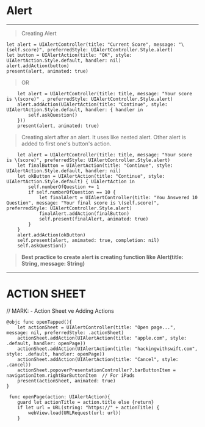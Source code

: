 # Alert

---
> Creating Alert

    let alert = UIAlertController(title: "Current Score", message: "\(self.score)", preferredStyle: UIAlertController.Style.alert)
    let button = UIAlertAction(title: "OK", style: UIAlertAction.Style.default, handler: nil)
    alert.addAction(button)
    present(alert, animated: true)

> OR

        let alert = UIAlertController(title: title, message: "Your score is \(score)" , preferredStyle: UIAlertController.Style.alert)
        alert.addAction(UIAlertAction(title: "Continue", style: UIAlertAction.Style.default, handler: { handler in
            self.askQuestion()
        }))
        present(alert, animated: true)
        

> Creating alert after an alert. It uses like nested alert. Other alert is added to first one's button's action.
        
        let alert = UIAlertController(title: title, message: "Your score is \(score)", preferredStyle: UIAlertController.Style.alert)
        let finalButton = UIAlertAction(title: "Continue", style: UIAlertAction.Style.default, handler: nil)
        let okButton = UIAlertAction(title: "Continue", style: UIAlertAction.Style.default) { UIAlertAction in
            self.numberOfQuestion += 1
            if self.numberOfQuestion == 10 {
                let finalAlert = UIAlertController(title: "You Answered 10 Question", message: "Your final score is \(self.score)", preferredStyle: UIAlertController.Style.alert)
                finalAlert.addAction(finalButton)
                self.present(finalAlert, animated: true)
            }
        }
        alert.addAction(okButton)
        self.present(alert, animated: true, completion: nil)
        self.askQuestion()
        

> **Best practice to create alert is creating function like Alert(title: String, message: String)**


---

# ACTION SHEET

 // MARK: - Action Sheet ve Adding Actions
 
    @objc func openTapped(){
        let actionSheet = UIAlertController(title: "Open page...", message: nil, preferredStyle: .actionSheet)
        actionSheet.addAction(UIAlertAction(title: "apple.com", style: .default, handler: openPage))
        actionSheet.addAction(UIAlertAction(title: "hackingwithswift.com", style: .default, handler: openPage))
        actionSheet.addAction(UIAlertAction(title: "Cancel", style: .cancel))
        actionSheet.popoverPresentationController?.barButtonItem = navigationItem.rightBarButtonItem  // For iPads
        present(actionSheet, animated: true)
    }

     func openPage(action: UIAlertAction){
        guard let actionTitle = action.title else {return}
        if let url = URL(string: "https://" + actionTitle) {
            webView.load(URLRequest(url: url))
        }
